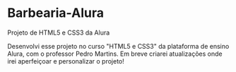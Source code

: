 # Barbearia-Alura
Projeto de HTML5 e CSS3 da Alura


Desenvolvi esse projeto no curso "HTML5 e CSS3" da plataforma de ensino Alura, com o professor Pedro Martins.
Em breve criarei atualizações onde irei aperfeiçoar e personalizar o projeto!
